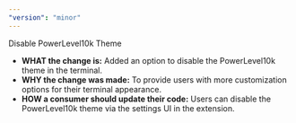 ```yaml
---
"version": "minor"
---
```


Disable PowerLevel10k Theme

- **WHAT the change is:** Added an option to disable the PowerLevel10k theme in the terminal.
- **WHY the change was made:** To provide users with more customization options for their terminal appearance.
- **HOW a consumer should update their code:** Users can disable the PowerLevel10k theme via the settings UI in the extension.
